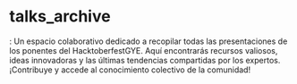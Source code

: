 # talks_archive
: Un espacio colaborativo dedicado a recopilar todas las presentaciones de los ponentes del HacktoberfestGYE. Aquí encontrarás recursos valiosos, ideas innovadoras y las últimas tendencias compartidas por los expertos. ¡Contribuye y accede al conocimiento colectivo de la comunidad!
